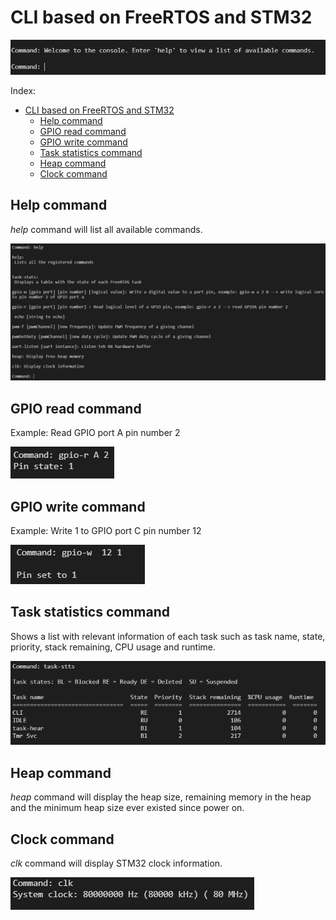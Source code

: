 
# CLI based on FreeRTOS and STM32
![welcomeMsg](/img/welcomeMsg.png)

Index:
- [CLI based on FreeRTOS and STM32](#cli-based-on-freertos-and-stm32)
  - [Help command](#help-command)
  - [GPIO read command](#gpio-read-command)
  - [GPIO write command](#gpio-write-command)
  - [Task statistics command](#task-statistics-command)
  - [Heap command](#heap-command)
  - [Clock command](#clock-command)

## Help command

*help* command will list all available commands.

![helpCommand](/img/helpCommand.png)

## GPIO read command

Example: Read GPIO port A pin number 2

![gpioReadCommand](/img/gpioReadCommand.png)
## GPIO write command

Example: Write 1 to GPIO port C pin number 12

![gpioWriteCommand](/img/gpioWriteCommand.png)

## Task statistics command
Shows a list with relevant information of each task such as task name, 
state, priority, stack remaining, CPU usage and runtime.

![task-stats](/img/taskStatsCommand.png)

## Heap command

*heap* command will display the heap size, remaining memory in the heap and 
the minimum heap size ever existed since power on. 

## Clock command

*clk* command will display STM32 clock information.

![clk command](/img/clkCommand.png)
